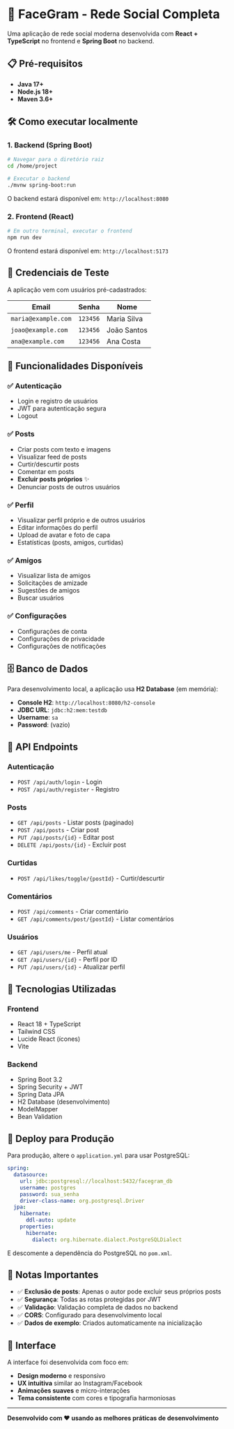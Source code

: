 # 🚀 FaceGram - Rede Social Completa

Uma aplicação de rede social moderna desenvolvida com **React + TypeScript** no frontend e **Spring Boot** no backend.

## 📋 Pré-requisitos

- **Java 17+**
- **Node.js 18+**
- **Maven 3.6+**

## 🛠️ Como executar localmente

### 1. **Backend (Spring Boot)**

```bash
# Navegar para o diretório raiz
cd /home/project

# Executar o backend
./mvnw spring-boot:run
```

O backend estará disponível em: `http://localhost:8080`

### 2. **Frontend (React)**

```bash
# Em outro terminal, executar o frontend
npm run dev
```

O frontend estará disponível em: `http://localhost:5173`

## 🔐 Credenciais de Teste

A aplicação vem com usuários pré-cadastrados:

| Email | Senha | Nome |
|-------|-------|------|
| `maria@example.com` | `123456` | Maria Silva |
| `joao@example.com` | `123456` | João Santos |
| `ana@example.com` | `123456` | Ana Costa |

## 🎯 Funcionalidades Disponíveis

### ✅ **Autenticação**
- Login e registro de usuários
- JWT para autenticação segura
- Logout

### ✅ **Posts**
- Criar posts com texto e imagens
- Visualizar feed de posts
- Curtir/descurtir posts
- Comentar em posts
- **Excluir posts próprios** ✨
- Denunciar posts de outros usuários

### ✅ **Perfil**
- Visualizar perfil próprio e de outros usuários
- Editar informações do perfil
- Upload de avatar e foto de capa
- Estatísticas (posts, amigos, curtidas)

### ✅ **Amigos**
- Visualizar lista de amigos
- Solicitações de amizade
- Sugestões de amigos
- Buscar usuários

### ✅ **Configurações**
- Configurações de conta
- Configurações de privacidade
- Configurações de notificações

## 🗄️ Banco de Dados

Para desenvolvimento local, a aplicação usa **H2 Database** (em memória):

- **Console H2**: `http://localhost:8080/h2-console`
- **JDBC URL**: `jdbc:h2:mem:testdb`
- **Username**: `sa`
- **Password**: (vazio)

## 📡 API Endpoints

### **Autenticação**
- `POST /api/auth/login` - Login
- `POST /api/auth/register` - Registro

### **Posts**
- `GET /api/posts` - Listar posts (paginado)
- `POST /api/posts` - Criar post
- `PUT /api/posts/{id}` - Editar post
- `DELETE /api/posts/{id}` - Excluir post

### **Curtidas**
- `POST /api/likes/toggle/{postId}` - Curtir/descurtir

### **Comentários**
- `POST /api/comments` - Criar comentário
- `GET /api/comments/post/{postId}` - Listar comentários

### **Usuários**
- `GET /api/users/me` - Perfil atual
- `GET /api/users/{id}` - Perfil por ID
- `PUT /api/users/{id}` - Atualizar perfil

## 🔧 Tecnologias Utilizadas

### **Frontend**
- React 18 + TypeScript
- Tailwind CSS
- Lucide React (ícones)
- Vite

### **Backend**
- Spring Boot 3.2
- Spring Security + JWT
- Spring Data JPA
- H2 Database (desenvolvimento)
- ModelMapper
- Bean Validation

## 🚀 Deploy para Produção

Para produção, altere o `application.yml` para usar PostgreSQL:

```yaml
spring:
  datasource:
    url: jdbc:postgresql://localhost:5432/facegram_db
    username: postgres
    password: sua_senha
    driver-class-name: org.postgresql.Driver
  jpa:
    hibernate:
      ddl-auto: update
    properties:
      hibernate:
        dialect: org.hibernate.dialect.PostgreSQLDialect
```

E descomente a dependência do PostgreSQL no `pom.xml`.

## 📝 Notas Importantes

- ✅ **Exclusão de posts**: Apenas o autor pode excluir seus próprios posts
- ✅ **Segurança**: Todas as rotas protegidas por JWT
- ✅ **Validação**: Validação completa de dados no backend
- ✅ **CORS**: Configurado para desenvolvimento local
- ✅ **Dados de exemplo**: Criados automaticamente na inicialização

## 🎨 Interface

A interface foi desenvolvida com foco em:
- **Design moderno** e responsivo
- **UX intuitiva** similar ao Instagram/Facebook
- **Animações suaves** e micro-interações
- **Tema consistente** com cores e tipografia harmoniosas

---

**Desenvolvido com ❤️ usando as melhores práticas de desenvolvimento**